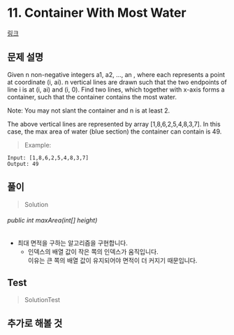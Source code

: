 # 11. Container With Most Water   
[링크](https://leetcode.com/problems/container-with-most-water/)

## 문제 설명

Given n non-negative integers a1, a2, ..., an , where each represents a point at coordinate (i, ai). 
n vertical lines are drawn such that the two endpoints of line i is at (i, ai) and (i, 0). 
Find two lines, which together with x-axis forms a container, such that the container contains the most water.

Note: You may not slant the container and n is at least 2.

The above vertical lines are represented by array [1,8,6,2,5,4,8,3,7]. In this case, the max area of water (blue section) the container can contain is 49.

> Example:
```
Input: [1,8,6,2,5,4,8,3,7]
Output: 49
```
## 풀이
> Solution
######  public int maxArea(int[] height)
- 최대 면적을 구하는 알고리즘을 구현합니다.
    - 인덱스의 배열 값이 작은 쪽의 인덱스가 움직입니다.  
        이유는 큰 쪽의 배열 값이 유지되어야 면적이 더 커지기 때문입니다.

## Test    
> SolutionTest


## 추가로 해볼 것
